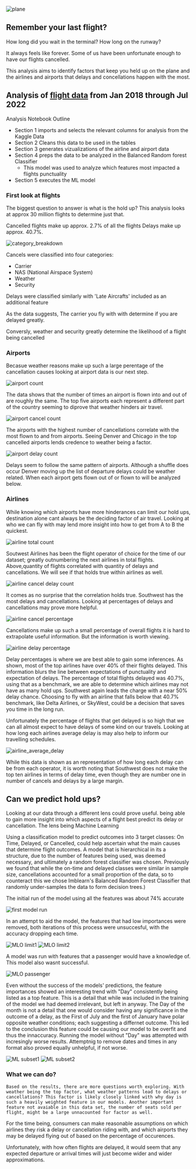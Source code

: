 ![plane](https://github.com/Adam-Warrick/Causes_of_Flight_Delays_and_Cancellations/blob/main/Resources/images/plane.png)

## Remember your last flight?

How long did you wait in the terminal? How long on the runway?

It always feels like forever. Some of us have been unfortunate enough to have our flights cancelled.

This analysis aims to identify factors that keep you held up on the plane and the airlines and airports that delays and concellations happen with the most.

## Analysis of [flight data](https://www.kaggle.com/datasets/robikscube/flight-delay-dataset-20182022) from Jan 2018 through Jul 2022

Analysis Notebook Outline

- Section 1 imports and selects the relevant columns for analysis from the Kaggle Data
- Section 2 Cleans this data to be used in the tables
- Section 3 generates vizualizations of the airline and airport data
- Section 4 preps the data to be analyzed in the Balanced Random forest Classifier
  - This model was used to analyze which features most impacted a flights punctuality
- Section 5 executes the ML model

### First look at flights

The biggest question to answer is what is the hold up?
This analysis looks at approx 30 million flights to determine just that.

Cancelled flights make up approx. 2.7% of all the flights
Delays make up approx. 40.7%.

![category_breakdown](https://github.com/LJD0/Whats_the_Hold_Up/blob/main/Resources/images/category_breakdown.png)

Cancels were classified into four categories:

- Carrier
- NAS (National Airspace System)
- Weather
- Security

Delays were classified similarly with 'Late Aircrafts' included as an additional feature

As the data suggests, The carrier you fly with with determine if you are delayed greatly.

Conversly, weather and security greatly determine the likelihood of a flight being cancelled

### Airports

Becasue weather reasons make up such a large perentage of the cancellation causes looking at airport data is our next step.

![airport count](https://github.com/LJD0/Whats_the_Hold_Up/blob/main/Resources/images/airport_total_count.png)

The data shows that the number of times an airport is flown into and out of are roughly the same.
The top five airports each represent a different part of the country seeming to diprove that weather hinders air travel.

![airport cancel count](https://github.com/LJD0/Whats_the_Hold_Up/blob/main/Resources/images/airport_cancel_count.png)

The airports with the highest number of cancellations correlate with the most flown to and from airports.
Seeing Denver and Chicago in the top cancelled airports lends credence to weather being a factor.

![airport delay count](https://github.com/LJD0/Whats_the_Hold_Up/blob/main/Resources/images/airport_delay_count.png)

Delays seem to follow the same pattern of airports. Although a shuffle does occur
Denver moving up the list of departure delays could be weather related. When each airport gets flown out of or flown to will be analyzed below.

### Airlines

While knowing which airports have more hinderances can limit our hold ups, destination alone cant always be the deciding factor of air travel.
Looking at who we can fly with may lend more insight into how to get from A to B the quickest.

![airline total count](https://github.com/LJD0/Whats_the_Hold_Up/blob/main/Resources/images/airline_total_count.png)

Soutwest Airlines has been the flight operator of choice for the time of our dataset; greatly outnumbering the next airlines in total flights.
Above,quantity of flights correlated with quantity of delays and cancellations. We will see if that holds true within airlines as well.

![airline cancel delay count](https://github.com/LJD0/Whats_the_Hold_Up/blob/main/Resources/images/airline_cancel_delay_count.png)

It comes as no surprise that the correlation holds true. Southwest has the most delays and cancellations.
Looking at percentages of delays and cancellations may prove more helpful.

![airline cancel percentage](https://github.com/LJD0/Whats_the_Hold_Up/blob/main/Resources/images/airline_cancel_percentage.png)

Cancellations make up such a small percentage of overall flights it is hard to extrapolate useful information. But the information is worth viewing.

![airline delay percentage](https://github.com/LJD0/Whats_the_Hold_Up/blob/main/Resources/images/airline_delay_percentage.png)

Delay percentages is where we are best able to gain some inferences.
As shown, most of the top airlines have over 40% of their flights delayed.
This information blurs the line between expectations of punctuality and expectation of delays.
The percentage of total flights delayed was 40.7%, using that as a benchmark, we are able to determine which airlines may not have as many hold ups.
Southwest again leads the charge with a near 50% delay chance.
Choosing to fly with an airline that falls below that 40.7% benchmark, like Delta Airlines, or SkyWest, could be a decision that saves you time in the long run.

Unfortunately the percentage of flights that get delayed is so high that we can all almost expect to have delays of some kind on our travels. Looking at how long each airlines average delay is may also help to inform our travelling schedules.

![airline_average_delay](https://github.com/LJD0/Whats_the_Hold_Up/blob/main/Resources/images/airline_average_delay.png)

While this data is shown as an representation of how long each delay can be from each operator, it is worth noting that Southwest does not make the top ten airlines in terms of delay time, even though they are number one in number of cancels and delays by a large margin.

## Can we predict hold ups?

Looking at our data through a different lens could prove useful. being able to gain more insight into which aspects of a flight best predict its delay or cancellation.
The lens being Machine Learning

Using a classification model to predict outcomes into 3 target classes: On Time, Delayed, or Cancelled, could help ascertain what the main causes that determine flight outcomes.
A model that is hierarchical in its a structure, due to the number of features being used, was deemed necessary, and ultimately a random forest classifier was chosen. Previously we found that while the on-time and delayed classes were similar in sample size, cancellations accounted for a small proportion of the data, so to counteract this we chose Imblearn's Balanced Random Forest Classifier that randomly under-samples the data to form decision trees.)

The initial run of the model using all the features was about 74% accurate

![first model run](https://github.com/LJD0/Whats_the_Hold_Up/blob/main/Resources/images/MLOutput_all.png)

In an attempt to aid the model, the features that had low importances were removed, both iterations of this process were unsuccesful, with the accuracy dropping each time.

![MLO limit1](https://github.com/LJD0/Whats_the_Hold_Up/blob/main/Resources/images/MLOutput_limit1.png) ![MLO limit2](https://github.com/LJD0/Whats_the_Hold_Up/blob/main/Resources/images/MLOutput_limit2.png)

A model was run with features that a passenger would have a knowledge of. This model also wasnt successful.

![MLO passenger](https://github.com/LJD0/Whats_the_Hold_Up/blob/main/Resources/images/MLOutput_passenger.png)


Even without the success of the models' predictions, the feature importances showed an interesting trend with "Day" consistently being listed as a top feature.
This is a detail that while was included in the training of the model we had deemed irrelevant, but left in anyway. The Day of the month is not a detail that one would consider having any significance in the outcome of a delay, as the First of July and the first of January have polar opposite weather conditions; each suggesting a differnet outcome.
This led to the conclusion this feature could be causing our model to be overfit and thus the innaccuracy.
Running the model without "Day" was attempted with incresingly worse results.
Attemptnig to remove dates and times in any format also proved equally unhelpful, if not worse.

![ML subset1](https://github.com/LJD0/Whats_the_Hold_Up/blob/main/Resources/images/MLOutput_subset1.png) ![ML subset2](https://github.com/LJD0/Whats_the_Hold_Up/blob/main/Resources/images/MLOutput_subset2.png)


### What we can do?


    Based on the results, there are more questions worth exploring. With weather being the top factor, what weather patterns lead to delays or cancellations? This factor is likely closely linked with why day is such a heavily weighted feature in our models. Another important feature not avaiable in this data set, the number of seats sold per flight, might be a large unnacounted for factor as well.

For the time being, consumers can make reasonable assumptions on which airlines they risk a delay or cancellation riding with, and which airports they may be delayed flying out of based on the percentage of occurences. 

Unfortunately, with how often flights are delayed, it would seem that any expected departure or arrival times will just become wider and wider approximations.
